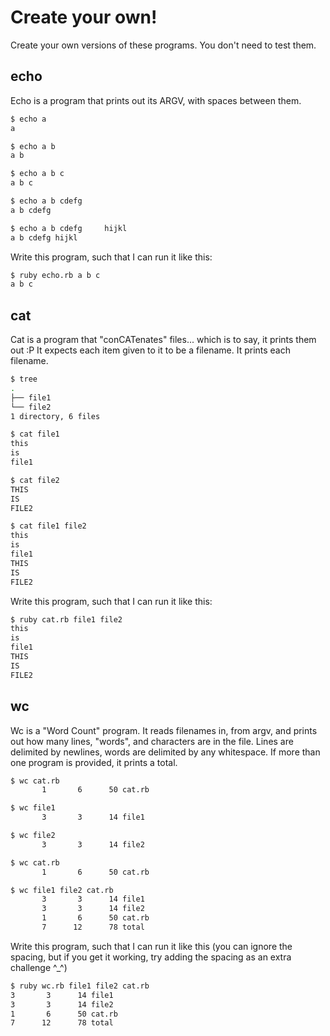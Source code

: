 # Create your own!

Create your own versions of these programs. You don't need to test them.

## echo

Echo is a program that prints out its ARGV, with spaces between them.

```sh
$ echo a
a

$ echo a b
a b

$ echo a b c
a b c

$ echo a b cdefg
a b cdefg

$ echo a b cdefg     hijkl
a b cdefg hijkl
```

Write this program, such that I can run it like this:

```sh
$ ruby echo.rb a b c
a b c
```


## cat

Cat is a program that "conCATenates" files... which is to say, it prints them out :P
It expects each item given to it to be a filename. It prints each filename.

```sh
$ tree
.
├── file1
└── file2
1 directory, 6 files

$ cat file1
this
is
file1

$ cat file2
THIS
IS
FILE2

$ cat file1 file2
this
is
file1
THIS
IS
FILE2
```

Write this program, such that I can run it like this:

```sh
$ ruby cat.rb file1 file2
this
is
file1
THIS
IS
FILE2
```


## wc

Wc is a "Word Count" program. It reads filenames in, from argv, and prints out how many lines, "words", and characters are in the file.
Lines are delimited by newlines, words are delimited by any whitespace. If more than one program is provided, it prints a total.

```sh
$ wc cat.rb
       1       6      50 cat.rb

$ wc file1
       3       3      14 file1

$ wc file2
       3       3      14 file2

$ wc cat.rb
       1       6      50 cat.rb

$ wc file1 file2 cat.rb
       3       3      14 file1
       3       3      14 file2
       1       6      50 cat.rb
       7      12      78 total
```

Write this program, such that I can run it like this (you can ignore the spacing, but if you get it working, try adding the spacing as an extra challenge ^_^)

```sh
$ ruby wc.rb file1 file2 cat.rb
3       3      14 file1
3       3      14 file2
1       6      50 cat.rb
7      12      78 total
```
